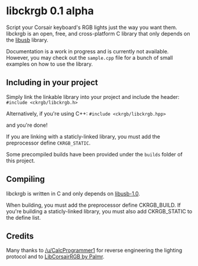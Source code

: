 libckrgb 0.1 alpha
==================

Script your Corsair keyboard's RGB lights just the way you want them.
libckrgb is an open, free, and cross-platform C library that only depends on the [libusb](http://www.libusb.org/) library.

Documentation is a work in progress and is currently not available. However, you may check out the `sample.cpp` file for a bunch of small examples on how to use the library.

Including in your project
-------------------------

Simply link the linkable library into your project and include the header: `#include <ckrgb/libckrgb.h>`

Alternatively, if you're using C++: `#include <ckrgb/libckrgb.hpp>`

and you're done!

If you are linking with a staticly-linked library, you must add the preprocessor define `CKRGB_STATIC`.

Some precompiled builds have been provided under the `builds` folder of this project.

Compiling
---------

libckrgb is written in C and only depends on [libusb-1.0](http://www.libusb.org/).

When building, you must add the preprocessor define CKRGB_BUILD. If you're building a staticly-linked library, you must also add CKRGB_STATIC to the define list.

Credits
-------

Many thanks to [/u/CalcProgrammer1](http://www.reddit.com/user/CalcProgrammer1/) for reverse engineering the lighting protocol and to [LibCorsairRGB by Palmr](http://github.com/Palmr/LibCorsairRGB).
